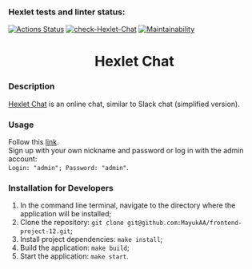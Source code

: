 ### Hexlet tests and linter status:
[![Actions Status](https://github.com/MayukAA/frontend-project-12/actions/workflows/hexlet-check.yml/badge.svg)](https://github.com/MayukAA/frontend-project-12/actions)
[![check-Hexlet-Chat](https://github.com/MayukAA/frontend-project-12/actions/workflows/check-Hexlet-Chat.yml/badge.svg)](https://github.com/MayukAA/frontend-project-12/actions/workflows/check-Hexlet-Chat.yml)
[![Maintainability](https://api.codeclimate.com/v1/badges/a0dc07962fcb19463a3b/maintainability)](https://codeclimate.com/github/MayukAA/frontend-project-12/maintainability)

<h1 align="center">Hexlet Chat</h1>

### Description

[Hexlet Chat](https://hexlet-chat-spn2.onrender.com) is an online chat, similar to Slack chat (simplified version).

### Usage

Follow this [link](https://hexlet-chat-spn2.onrender.com).  
Sign up with your own nickname and password or log in with the admin account:  
`Login: "admin"; Password: "admin"`.

### Installation for Developers

1. In the command line terminal, navigate to the directory where the application will be installed;
2. Clone the repository: `git clone git@github.com:MayukAA/frontend-project-12.git`;
3. Install project dependencies: `make install`;
5. Build the application: `make build`;
4. Start the application: `make start`.

